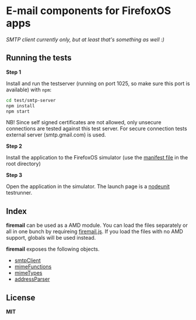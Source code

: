 # E-mail components for FirefoxOS apps

*SMTP client currently only, but at least that's something as well :)*

## Running the tests

**Step 1**

Install and run the testserver (running on port 1025, so make sure this port is available) with `npm`:

```bash
cd test/smtp-server
npm install
npm start
```

NB! Since self signed certificates are not allowed, only unsecure connections are tested against this test server. For secure connection tests external server (smtp.gmail.com) is used.

**Step 2**

Install the application to the FirefoxOS simulator (use the [manifest file](manifest.webapp) in the root directory)

**Step 3**

Open the application in the simulator. The launch page is a [nodeunit](https://github.com/caolan/nodeunit) testrunner.

## Index

**firemail** can be used as a AMD module. You can load the files separately or all in one bunch
by requireing [firemail.js](firemail.js). If you load the files with no AMD support, globals
will be used instead.

**firemail** exposes the following objects.

  * [smtpClient](docs/smtpClient.md)
  * [mimeFunctions](docs/mimeFunctions.md)
  * [mimeTypes](docs/mimeTypes.md)
  * [addressParser](docs/addressParser.md)

## License

**MIT**